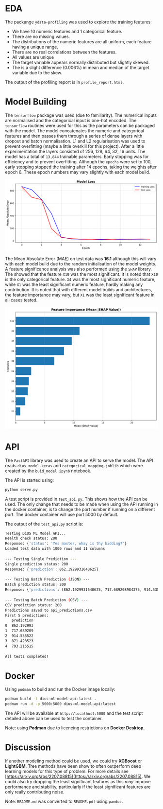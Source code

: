 # EDA

The packange `ydata-profiling` was used to explore the training features:
* We have 10 numeric features and 1 categorical feature. 
* There are no missing values.
* The distributions of the numeric features are all uniform, each feature having a unique range.
* There are no real correlations between the features.
* All values are unique
* The target variable appears normally distributed but slightly skewed.
* The is a slight difference (0.006%) in mean and median of the target variable due to the skew.

The output of the profiling report is in `profile_report.html`.

# Model Building
The `tensorflow` package was used (due to familiarity). The numerical inputs are normalised and the categorical input is one-hot encoded. The `tensorflow` routines were used for this as the parameters can be packaged with the model. The model concatenates the numeric and categorical features and then passes them through a series of dense layers with dropout and batch normalisation. L1 and L2 regularisation was used to prevent overfitting (maybe a little overkill for this project). After a little experimentation the layers consisted of 256, 128, 64, 32, 16 units. The model has a total of `13,844` trainable parameters. Early stopping was for efficiency and to prevent overfitting. Although the `epochs` were set to 100, early stopping stopped the training after 14 epochs, taking the weights after epoch 6. These epoch numbers may vary slightly with each model build. 

![Training history](training_history.png)

The Mean Absolute Error (MAE) on test data was **16.1** although this will vary with each model build due to the random initialisation of the model weights.
A feature significance analysis was also performed using the `SHAP` library. The showed that the feature `X10` was the most significant. It is noted that `X10` is the only categorical feature. `X4` was the most significant numeric feature, while `X1` was the least significant numeric feature, hardly making any contribution. It is noted that with different model builds and architectures, the feature importance may vary, but `X1` was the least significant feature in all cases tested.

![SHAP values summary](shap_summary.png)


# API
The `FastAPI` library was used to create an API to serve the model. The API reads `dius_model.keras` and `categorical_mapping.joblib` which were created by the `buid_model.ipynb` notebook.

The API is started using:
```bash
python serve.py
```

A test script is provided in `test_api.py`. This shows how the API can be used. The only change that needs to be made when using the API running in the
docker container, is to change the port number if running on a different port. The docker container will use port 5000 by default.

The output of the `test_api.py` script is:
```bash
Testing DiUS ML Model API...
Health check status: 200
Response: {'status': 'Yes master, whay is thy bidding?'}
Loaded test data with 1000 rows and 11 columns

--- Testing Single Prediction ---
Single prediction status: 200
Response: {'prediction': 862.1929931640625}

--- Testing Batch Prediction (JSON) ---
Batch prediction status: 200
Response: {'predictions': [862.1929931640625, 717.689208984375, 914.5354614257812, 871.4234619140625, 793.2154541015625]}

--- Testing Batch Prediction (CSV) ---
CSV prediction status: 200
Predictions saved to api_predictions.csv
First 5 predictions:
   prediction
0  862.192993
1  717.689209
2  914.535522
3  871.423523
4  793.215515

All tests completed!
```

# Docker
Using `podman` to build and run the Docker image locally:
```bash
podman build -t dius-ml-model-api:latest .
podman run -d -p 5000:5000 dius-ml-model-api:latest
```
The API will be available at `http://localhost:5000` and the test script detailed above can be used to test the container.

Note: using **Podman** due to licencing restrictions on **Docker Desktop**.

# Discussion
If another modeling method could be used, we could try **XGBoost** or **LightGBM**. Tree methods have been show to often outperform deep learning models for this type of problem. For more details see [https://arxiv.org/abs/2207.08815](https://arxiv.org/abs/2207.08815).
We could also try dropping the least significant features as this *may* improve performance and stability, particularly if the least significant features are only really contributing noise.

Note: `README.md` was converted to `README.pdf` using `pandoc`.

